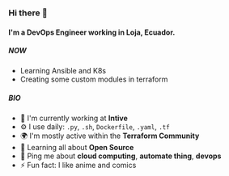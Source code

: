 ### Hi there 👋

#### I'm a DevOps Engineer working in Loja, Ecuador.

##### NOW

- Learning Ansible and K8s
- Creating some custom modules in terraform

##### BIO

- 🏢 I'm currently working at **Intive**
- ⚙️ I use daily: `.py`, `.sh`, `Dockerfile`, `.yaml`, `.tf`
- 🌍 I'm mostly active within the **Terraform Community**
- 🌱 Learning all about **Open Source**
- 💬 Ping me about **cloud computing**, **automate thing**, **devops**
- ⚡️ Fun fact: I like anime and comics
